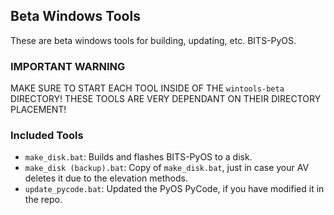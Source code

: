 ## Beta Windows Tools

These are beta windows tools for building, updating, etc. BITS-PyOS.

### IMPORTANT WARNING
MAKE SURE TO START EACH TOOL INSIDE OF THE `wintools-beta` DIRECTORY! THESE TOOLS ARE VERY DEPENDANT ON THEIR DIRECTORY PLACEMENT!

### Included Tools
- `make_disk.bat`: Builds and flashes BITS-PyOS to a disk.
- `make_disk (backup).bat`: Copy of `make_disk.bat`, just in case your AV deletes it due to the elevation methods.
- `update_pycode.bat`: Updated the PyOS PyCode, if you have modified it in the repo.